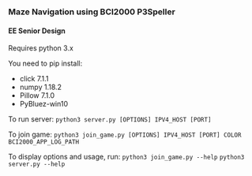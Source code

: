 ### Maze Navigation using BCI2000 P3Speller
#### EE Senior Design

Requires python 3.x

You need to pip install:
 - click 7.1.1
 - numpy 1.18.2
 - Pillow 7.1.0
 - PyBluez-win10

To run server:
	`python3 server.py [OPTIONS] IPV4_HOST [PORT]`

To join game:
	`python3 join_game.py [OPTIONS] IPV4_HOST [PORT] COLOR BCI2000_APP_LOG_PATH`

To display options and usage, run:
`python3 join_game.py --help`
`python3 server.py --help`
